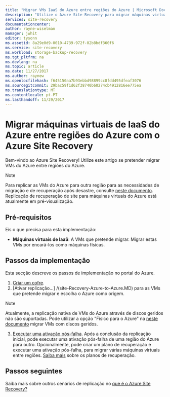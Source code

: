 ```yaml
---
title: "Migrar VMs IaaS do Azure entre regiões do Azure | Microsoft Docs"
description: "Utilize o Azure Site Recovery para migrar máquinas virtuais do IaaS do Azure de uma região do Azure para outro."
services: site-recovery
documentationcenter: 
author: rayne-wiselman
manager: jwhit
editor: tysonn
ms.assetid: 8a29e0d9-0010-4739-972f-02b8bdf360f6
ms.service: site-recovery
ms.workload: storage-backup-recovery
ms.tgt_pltfrm: na
ms.devlang: na
ms.topic: article
ms.date: 11/27/2017
ms.author: raynew
ms.openlocfilehash: f645150aa7b93ebbd98899cc8fdd495dfeaf3076
ms.sourcegitcommit: 29bac59f1d62f38740b60274cb4912816ee775ea
ms.translationtype: MT
ms.contentlocale: pt-PT
ms.lasthandoff: 11/29/2017
---
```

# <a name="migrate-azure-iaas-virtual-machines-between-azure-regions-with-azure-site-recovery"></a>Migrar máquinas virtuais de IaaS do Azure entre regiões do Azure com o Azure Site Recovery

Bem-vindo ao Azure Site Recovery! Utilize este artigo se pretender migrar VMs do Azure entre regiões do Azure.
>[!NOTE]
>
> Para replicar as VMs do Azure para outra região para as necessidades de migração e de recuperação após desastre, consulte [neste documento](../site-recovery-azure-to-azure.md). Replicação de recuperação de site para máquinas virtuais do Azure está atualmente em pré-visualização.


## <a name="prerequisites"></a>Pré-requisitos
Eis o que precisa para esta implementação:

* **Máquinas virtuais de IaaS**: A VMs que pretende migrar. Migrar estas VMs por encará-los como máquinas físicas.

## <a name="deployment-steps"></a>Passos da implementação
Esta secção descreve os passos de implementação no portal do Azure.

1. [Criar um cofre](../site-recovery-azure-to-azure.md#create-a-recovery-services-vault).
2. [Ativar replicação...] /(site-Recovery-Azure-to-Azure.MD) para as VMs que pretende migrar e escolha o Azure como origem.
  >[!NOTE]
  >
  > Atualmente, a replicação nativa de VMs do Azure através de discos geridos não são suportadas. Pode utilizar a opção "Físico para o Azure" na [neste documento](../site-recovery-vmware-to-azure.md) migrar VMs com discos geridos.
3. [Executar uma ativação pós-falha](../site-recovery-failover.md). Após a conclusão da replicação inicial, pode executar uma ativação pós-falha de uma região do Azure para outro. Opcionalmente, pode criar um plano de recuperação e executar uma ativação pós-falha, para migrar várias máquinas virtuais entre regiões. [Saiba mais](../site-recovery-create-recovery-plans.md) sobre os planos de recuperação.

## <a name="next-steps"></a>Passos seguintes
Saiba mais sobre outros cenários de replicação no [que é o Azure Site Recovery?](../site-recovery-overview.md)

